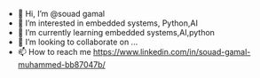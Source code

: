 - 👋 Hi, I’m @souad gamal
- 👀 I’m interested in embedded systems, Python,AI
- 🌱 I’m currently learning embedded systems,AI,python
- 💞️ I’m looking to collaborate on ...
- 📫 How to reach me https://www.linkedin.com/in/souad-gamal-muhammed-bb87047b/

<!---
souad88/souad88 is a ✨ special ✨ repository because its `README.md` (this file) appears on your GitHub profile.
You can click the Preview link to take a look at your changes.
--->
